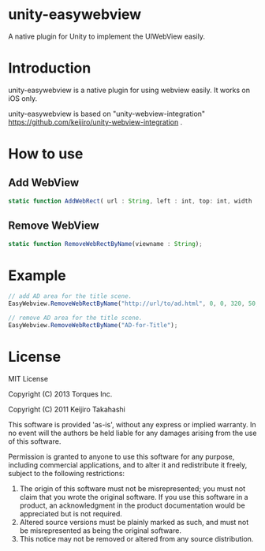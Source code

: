unity-easywebview
=================

A native plugin for Unity to implement the UIWebView easily.

# Introduction

unity-easywebview is a native plugin for using webview easily.
It works on iOS only.

unity-easywebview is based on "unity-webview-integration" https://github.com/keijiro/unity-webview-integration .

# How to use

## Add WebView

```js
static function AddWebRect( url : String, left : int, top: int, width : int, height : int, viewname : String );
```

## Remove WebView

```js
static function RemoveWebRectByName(viewname : String);
```

# Example

```js
// add AD area for the title scene.
EasyWebview.RemoveWebRectByName("http://url/to/ad.html", 0, 0, 320, 50, "AD-for-Title");

// remove AD area for the title scene.
EasyWebview.RemoveWebRectByName("AD-for-Title");
```

# License

MIT License

Copyright (C) 2013 Torques Inc.

Copyright (C) 2011 Keijiro Takahashi

This software is provided 'as-is', without any express or implied warranty. In no event will the authors be held liable for any damages arising from the use of this software.

Permission is granted to anyone to use this software for any purpose, including commercial applications, and to alter it and redistribute it freely, subject to the following restrictions:

1. The origin of this software must not be misrepresented; you must not claim that you wrote the original software. If you use this software in a product, an acknowledgment in the product documentation would be appreciated but is not required.
2. Altered source versions must be plainly marked as such, and must not be misrepresented as being the original software.
3. This notice may not be removed or altered from any source distribution.
